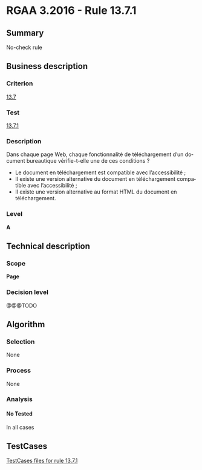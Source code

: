 # RGAA 3.2016 - Rule 13.7.1

## Summary
No-check rule


## Business description

### Criterion
[13.7](http://references.modernisation.gouv.fr/rgaa-accessibilite/criteres.html#crit-13-7)

### Test
[13.7.1](http://references.modernisation.gouv.fr/rgaa-accessibilite/criteres.html#test-13-7-1)

### Description
<div lang="fr">Dans chaque page Web, chaque fonctionnalit&#xE9; de t&#xE9;l&#xE9;chargement d&#x2019;un document bureautique v&#xE9;rifie-t-elle une de ces conditions&nbsp;? <ul><li>Le document en t&#xE9;l&#xE9;chargement est compatible avec l&#x2019;accessibilit&#xE9;&nbsp;;</li> <li>Il existe une version alternative du document en t&#xE9;l&#xE9;chargement compatible avec l&#x2019;accessibilit&#xE9;&nbsp;;</li> <li>Il existe une version alternative au format HTML du document en t&#xE9;l&#xE9;chargement.</li> </ul></div>

### Level
**A**


## Technical description

### Scope
**Page**

### Decision level
@@@TODO


## Algorithm

### Selection
None

### Process
None

### Analysis

#### No Tested
In all cases


##  TestCases

[TestCases files for rule 13.7.1](https://github.com/Asqatasun/Asqatasun/tree/develop/rules/rules-rgaa3.2016/src/test/resources/testcases/rgaa32016/Rgaa32016Rule130701/)


